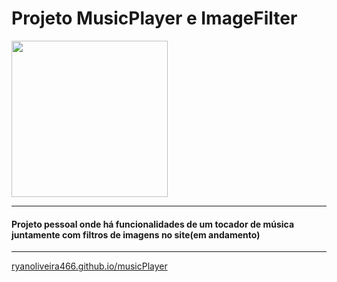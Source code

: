 # Projeto MusicPlayer e ImageFilter

<img src="https://files.oaiusercontent.com/file-NLDPvPABKYfzpDKM3kKeEH?se=2025-02-08T17%3A47%3A51Z&sp=r&sv=2024-08-04&sr=b&rscc=max-age%3D604800%2C%20immutable%2C%20private&rscd=attachment%3B%20filename%3D3061de2c-171b-472d-8d4b-fb7de39eab24.webp&sig=ZPy2lkLUDAxER86kvXKkmbRtFR1kP8kIAVtBGZ8jog8%3D"  width=250>

---

#### Projeto pessoal onde há funcionalidades de um tocador de música juntamente com filtros de imagens no site(em andamento)

---

 



[ryanoliveira466.github.io/musicPlayer](https://ryanoliveira466.github.io/musicPlayer/)

